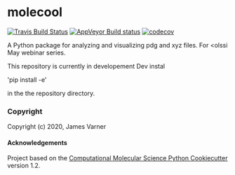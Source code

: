 molecool
==============================
[//]: # (Badges)
[![Travis Build Status](https://travis-ci.com/REPLACE_WITH_OWNER_ACCOUNT/molecool.svg?branch=master)](https://travis-ci.com/REPLACE_WITH_OWNER_ACCOUNT/molecool)
[![AppVeyor Build status](https://ci.appveyor.com/api/projects/status/REPLACE_WITH_APPVEYOR_LINK/branch/master?svg=true)](https://ci.appveyor.com/project/REPLACE_WITH_OWNER_ACCOUNT/molecool/branch/master)
[![codecov](https://codecov.io/gh/REPLACE_WITH_OWNER_ACCOUNT/molecool/branch/master/graph/badge.svg)](https://codecov.io/gh/REPLACE_WITH_OWNER_ACCOUNT/molecool/branch/master)

A Python package for analyzing and visualizing pdg and xyz files. For <olssi May webinar series.

This repository is currently in developement Dev instal

'pip install -e'

in the the repository directory. 

### Copyright

Copyright (c) 2020, James Varner


#### Acknowledgements
 
Project based on the 
[Computational Molecular Science Python Cookiecutter](https://github.com/molssi/cookiecutter-cms) version 1.2.
